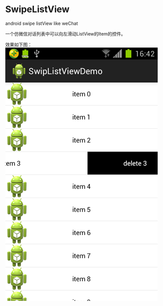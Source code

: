 SwipeListView
=============

android swipe listView like weChat 

一个仿微信对话列表中可以向左滑动ListView的Item的控件。

效果如下图：
![效果图](images/2013-12-18-164219.png)
